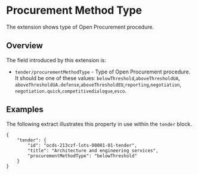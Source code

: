 # Procurement Method Type
The extension shows type of Open Procurement procedure.

## Overview
The field introduced by this extension is:
- `tender/procurementMethodType` - Type of Open Procurement procedure.
It should be one of these values: `belowThreshold`,`aboveThresholdUA`,
`aboveThresholdUA.defense`,`aboveThresholdEU`,`reporting`,`negotiation`,
`negotiation.quick`,`competitivedialogue`,`esco`.
## Examples
The following extract illustrates this property in use within the `tender` block.
```.env
{
    "tender": {
        "id": "ocds-213czf-lots-00001-01-tender",
        "title": "Architecture and engineering services",
        "procurementMethodType": "belowThreshold"
    }
}
```
